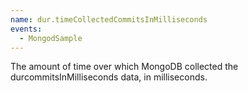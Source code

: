```yaml
---
name: dur.timeCollectedCommitsInMilliseconds
events:
  - MongodSample
---
```


The amount of time over which MongoDB collected the durcommitsInMilliseconds data, in milliseconds.
